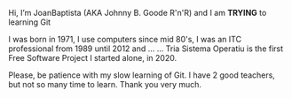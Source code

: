 Hi, I’m JoanBaptista (AKA Johnny B. Goode R'n'R) and I am <b>TRYING</b> to learning Git

I was born in 1971, I use computers since mid 80's, I was an ITC professional from 1989 until 2012 and ...
... Tria Sistema Operatiu is the first Free Software Project I started alone, in 2020.

Please, be patience with my slow learning of Git. I have 2 good teachers, but not so many time to learn. Thank you very much.

<!---
JoanBaptista/JoanBaptista is a ✨ special ✨ repository because its `README.md` (this file) appears on your GitHub profile.
You can click the Preview link to take a look at your changes.
--->
